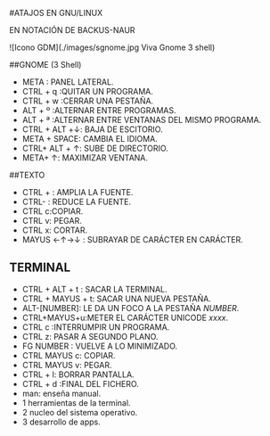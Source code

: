#ATAJOS EN GNU/LINUX

EN NOTACIÓN DE BACKUS-NAUR

![Icono GDM](./images/sgnome.jpg Viva Gnome 3 shell)

##GNOME (3 Shell)

- META   : PANEL LATERAL.
- CTRL + q :QUITAR UN PROGRAMA.
- CTRL + w :CERRAR UNA PESTAÑA.
- ALT + º  :ALTERNAR ENTRE PROGRAMAS.
- ALT + ª  :ALTERNAR ENTRE VENTANAS DEL MISMO PROGRAMA.
- CTRL + ALT +↓: BAJA DE ESCITORIO.
- META + SPACE: CAMBIA EL IDIOMA.
- CTRL+ ALT + ↑: SUBE DE DIRECTORIO.
- META+ ↑: MAXIMIZAR VENTANA.

##TEXTO

- CTRL + : AMPLIA LA FUENTE.
- CTRL- : REDUCE LA FUENTE.
- CTRL c:COPIAR.
- CTRL v: PEGAR.
- CTRL x: CORTAR.
- MAYUS ←↑→↓ : SUBRAYAR DE CARÁCTER EN CARÁCTER.

## TERMINAL

- CTRL + ALT + t : SACAR LA TERMINAL.
- CTRL + MAYUS + t: SACAR UNA NUEVA PESTAÑA.
- ALT-[NUMBER]: LE DA UN FOCO A LA PESTAÑA _NUMBER_.
- CTRL+MAYUS+u:METER EL CARÁCTER UNICODE _xxxx_.
- CTRL c :INTERRUMPIR UN PROGRAMA.
- CTRL z: PASAR A SEGUNDO PLANO.
- FG NUMBER : VUELVE A LO MINIMIZADO.
- CTRL MAYUS c: COPIAR.
- CTRL MAYUS v: PEGAR.
- CTRL + l: BORRAR PANTALLA. 
- CTRL + d :FINAL DEL FICHERO.
- man: enseña manual.
- 1 herramientas de la terminal.
- 2 nucleo del sistema operativo.
- 3 desarrollo de apps.